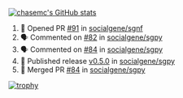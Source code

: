 [![chasemc's GitHub stats](https://github-readme-stats.vercel.app/api?username=chasemc)](https://github.com/anuraghazra/github-readme-stats)


<!--START_SECTION:activity-->
1. 💪 Opened PR [#91](https://github.com/socialgene/sgnf/pull/91) in [socialgene/sgnf](https://github.com/socialgene/sgnf)
2. 🗣 Commented on [#82](https://github.com/socialgene/sgpy/issues/82#issuecomment-1897507056) in [socialgene/sgpy](https://github.com/socialgene/sgpy)
3. 🗣 Commented on [#84](https://github.com/socialgene/sgpy/pull/84#issuecomment-1897504087) in [socialgene/sgpy](https://github.com/socialgene/sgpy)
4. 🚀 Published release [v0.5.0](https://github.com/socialgene/sgpy/releases/tag/v0.5.0) in [socialgene/sgpy](https://github.com/socialgene/sgpy)
5. 🎉 Merged PR [#84](https://github.com/socialgene/sgpy/pull/84) in [socialgene/sgpy](https://github.com/socialgene/sgpy)
<!--END_SECTION:activity-->
[![trophy](https://github-profile-trophy.vercel.app/?username=chasemc)](https://github.com/ryo-ma/github-profile-trophy)

